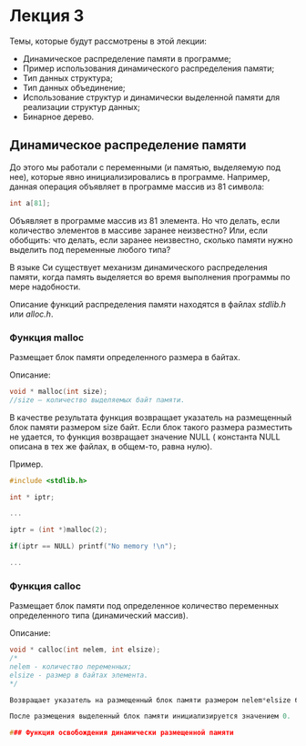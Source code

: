 # Лекция 3

Темы, которые будут рассмотрены в этой лекции:

- Динамическое распределение памяти в программе;
- Пример использования динамического распределения памяти;
- Тип данных структура;
- Тип данных объединение;
- Использование структур и динамически выделенной памяти для реализации структур данных;
- Бинарное дерево.

## Динамическое распределение памяти

До этого мы работали с переменными (и памятью, выделяемую под нее), которые явно инициализировались в программе. Например, данная операция объявляет в программе массив из 81 символа:

```C
int a[81];
```
Объявляет в программе массив из 81 элемента. Но что делать, если количество элементов в массиве заранее неизвестно? Или, если обобщить: что делать, если заранее неизвестно, сколько памяти нужно выделить под переменные любого типа?

В языке Си существует механизм динамического распределения памяти, когда память выделяется во время выполнения программы по мере надобности.

Описание функций распределения памяти находятся в файлах *stdlib.h* или *alloc.h*.

### Функция malloc

Размещает блок памяти определенного размера в байтах.

Описание:

```C
void * malloc(int size);
//size — количество выделяемых байт памяти.
```

В качестве результата функция возвращает указатель на размещенный блок памяти размером size байт. Если блок такого размера разместить не удается, то функция возвращает значение NULL ( константа NULL описана в тех же файлах, в общем-то, равна нулю).

Пример.
```C
#include <stdlib.h>

int * iptr;

...

iptr = (int *)malloc(2);

if(iptr == NULL) printf("No memory !\n");

...
```


### Функция calloc

Размещает блок памяти под определенное количество переменных определенного типа (динамический массив).

Описание:
```C
void * calloc(int nelem, int elsize);
/*
nelem - количество переменных;
elsize - размер в байтах элемента.
*/

Возвращает указатель на размещенный блок памяти размером nelem*elsize байт. Если блок такого размера разместить не удается, то функция возвращает значение NULL.

После размещения выделенный блок памяти инициализируется значением 0.

### Функция освобождения динамически размещенной памяти


















